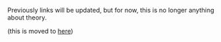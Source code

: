 
Previously links will be updated, but for now, this is no longer anything about theory.

(this is moved to [here](QuantizedProbability.md))